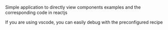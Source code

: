 Simple application to directly view components examples and the corresponding code in reactjs

If you are using vscode, you can easily debug with the preconfigured recipe